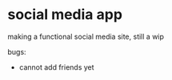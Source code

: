 # social media app
making a functional social media site, still a wip

bugs:
- cannot add friends yet

